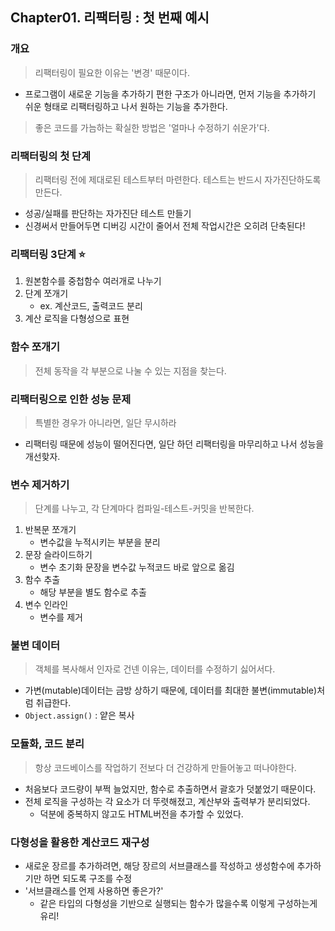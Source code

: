 ## Chapter01. 리팩터링 : 첫 번째 예시

### 개요

> 리팩터링이 필요한 이유는 '변경' 때문이다.

- 프로그램이 새로운 기능을 추가하기 편한 구조가 아니라면, 먼저 기능을 추가하기 쉬운 형태로 리팩터링하고 나서 원하는 기능을 추가한다.

> 좋은 코드를 가늠하는 확실한 방법은 '얼마나 수정하기 쉬운가'다.

### 리팩터링의 첫 단계

> 리팩터링 전에 제대로된 테스트부터 마련한다. 테스트는 반드시 자가진단하도록 만든다.

- 성공/실패를 판단하는 자가진단 테스트 만들기
- 신경써서 만들어두면 디버깅 시간이 줄어서 전체 작업시간은 오히려 단축된다!

### 리팩터링 3단계 ⭐️

1. 원본함수를 중첩함수 여러개로 나누기
2. 단계 쪼개기
   - ex. 계산코드, 출력코드 분리
3. 계산 로직을 다형성으로 표현

### 함수 쪼개기

> 전체 동작을 각 부분으로 나눌 수 있는 지점을 찾는다.

### 리팩터링으로 인한 성능 문제

> 특별한 경우가 아니라면, 일단 무시하라

- 리팩터링 때문에 성능이 떨어진다면, 일단 하던 리팩터링을 마무리하고 나서 성능을 개선핮자.

### 변수 제거하기

> 단계를 나누고, 각 단계마다 컴파일-테스트-커밋을 반복한다.

1. 반복문 쪼개기
   - 변수값을 누적시키는 부분을 분리
2. 문장 슬라이드하기
   - 변수 초기화 문장을 변수값 누적코드 바로 앞으로 옮김
3. 함수 추출
   - 해당 부분을 별도 함수로 추출
4. 변수 인라인
   - 변수를 제거

### 불변 데이터

> 객체를 복사해서 인자로 건넨 이유는, 데이터를 수정하기 싫어서다.

- 가변(mutable)데이터는 금방 상하기 때문에, 데이터를 최대한 불변(immutable)처럼 취급한다.
- `Object.assign()` : 얕은 복사

### 모듈화, 코드 분리

> 항상 코드베이스를 작업하기 전보다 더 건강하게 만들어놓고 떠나야한다.

- 처음보다 코드량이 부쩍 늘었지만, 함수로 추출하면서 괄호가 덧붙었기 때문이다.
- 전체 로직을 구성하는 각 요소가 더 뚜렷해졌고, 계산부와 출력부가 분리되었다.
  - 덕분에 중복하지 않고도 HTML버전을 추가할 수 있었다.

### 다형성을 활용한 계산코드 재구성

- 새로운 장르를 추가하려면, 해당 장르의 서브클래스를 작성하고 생성함수에 추가하기만 하면 되도록 구조를 수정
- '서브클래스를 언제 사용하면 좋은가?'
  - 같은 타입의 다형성을 기반으로 실행되는 함수가 많을수록 이렇게 구성하는게 유리!
